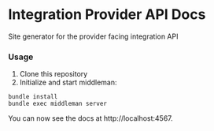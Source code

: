 # Integration Provider API Docs

Site generator for the provider facing integration API

### Usage

1. Clone this repository
4. Initialize and start middleman:

```shell
bundle install
bundle exec middleman server
```

You can now see the docs at http://localhost:4567.

